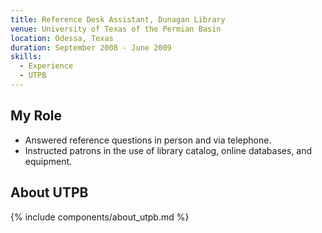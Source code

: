 ```yaml
---
title: Reference Desk Assistant, Dunagan Library
venue: University of Texas of the Permian Basin
location: Odessa, Texas
duration: September 2008 - June 2009
skills:
  - Experience
  - UTPB
---
```


My Role
-------

* Answered reference questions in person and via telephone.
* Instructed patrons in the use of library catalog, online databases, and equipment.


About UTPB
----------

{% include components/about_utpb.md %}
